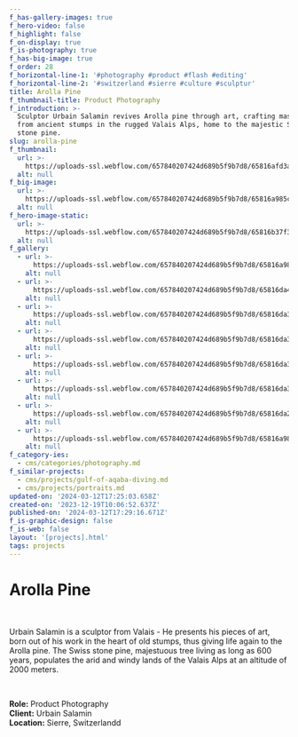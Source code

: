 ```yaml
---
f_has-gallery-images: true
f_hero-video: false
f_highlight: false
f_on-display: true
f_is-photography: true
f_has-big-image: true
f_order: 28
f_horizontal-line-1: '#photography #product #flash #editing'
f_horizontal-line-2: '#switzerland #sierre #culture #sculptur'
title: Arolla Pine
f_thumbnail-title: Product Photography
f_introduction: >-
  Sculptor Urbain Salamin revives Arolla pine through art, crafting masterpieces
  from ancient stumps in the rugged Valais Alps, home to the majestic Swiss
  stone pine.
slug: arolla-pine
f_thumbnail:
  url: >-
    https://uploads-ssl.webflow.com/657840207424d689b5f9b7d8/65816afd3a5087c1f39c6cc6_thumbnail.jpg
  alt: null
f_big-image:
  url: >-
    https://uploads-ssl.webflow.com/657840207424d689b5f9b7d8/65816a985c7a0752bc473a7d_img_racine_02.jpg
  alt: null
f_hero-image-static:
  url: >-
    https://uploads-ssl.webflow.com/657840207424d689b5f9b7d8/65816b37f3348f27577292ac_hero.jpg
  alt: null
f_gallery:
  - url: >-
      https://uploads-ssl.webflow.com/657840207424d689b5f9b7d8/65816a983ec93457d09f4a7a_img_racine_01.jpg
    alt: null
  - url: >-
      https://uploads-ssl.webflow.com/657840207424d689b5f9b7d8/65816da4561f8f93c3f34f7b_026.jpg
    alt: null
  - url: >-
      https://uploads-ssl.webflow.com/657840207424d689b5f9b7d8/65816da3c1d57744f805180a_063.jpg
    alt: null
  - url: >-
      https://uploads-ssl.webflow.com/657840207424d689b5f9b7d8/65816da312ef38140336851f_128-28.jpg
    alt: null
  - url: >-
      https://uploads-ssl.webflow.com/657840207424d689b5f9b7d8/65816da3ce6df7cee506da48_144-02.jpg
    alt: null
  - url: >-
      https://uploads-ssl.webflow.com/657840207424d689b5f9b7d8/65816da30e13f32fb4efa3d7_173.jpg
    alt: null
  - url: >-
      https://uploads-ssl.webflow.com/657840207424d689b5f9b7d8/65816da2ca178471546dbb0f_212.jpg
    alt: null
  - url: >-
      https://uploads-ssl.webflow.com/657840207424d689b5f9b7d8/65816a985c7a0752bc473a7d_img_racine_02.jpg
    alt: null
f_category-ies:
  - cms/categories/photography.md
f_similar-projects:
  - cms/projects/gulf-of-aqaba-diving.md
  - cms/projects/portraits.md
updated-on: '2024-03-12T17:25:03.658Z'
created-on: '2023-12-19T10:06:52.637Z'
published-on: '2024-03-12T17:29:16.671Z'
f_is-graphic-design: false
f_is-web: false
layout: '[projects].html'
tags: projects
---
```


Arolla Pine
===========

‍

Urbain Salamin is a sculptor from Valais - He presents his pieces of art, born out of his work in the heart of old stumps, thus giving life again to the Arolla pine. The Swiss stone pine, majestuous tree living as long as 600 years, populates the arid and windy lands of the Valais Alps at an altitude of 2000 meters.

‍

**Role:** Product Photography  
**Client:** Urbain Salamin  
**Location:** Sierre, Switzerlandd
